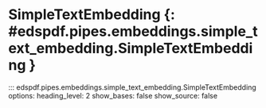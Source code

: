 # SimpleTextEmbedding {: #edspdf.pipes.embeddings.simple_text_embedding.SimpleTextEmbedding }

::: edspdf.pipes.embeddings.simple_text_embedding.SimpleTextEmbedding
    options:
        heading_level: 2
        show_bases: false
        show_source: false
